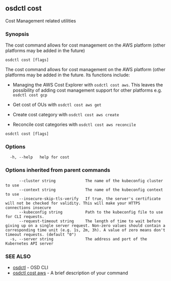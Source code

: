 ## osdctl cost

Cost Management related utilities

### Synopsis

The cost command allows for cost management on the AWS platform (other 
platforms may be added in the future)

```
osdctl cost [flags]
```
The cost command allows for cost management on the AWS platform (other
platforms may be added in the future. Its functions include:

- Managing the AWS Cost Explorer with `osdctl cost aws`. This leaves the possibility of adding cost 
management support for other platforms e.g. `osdctl cost gcp`

- Get cost of OUs with `osdctl cost aws get`

- Create cost category with `osdctl cost aws create`

- Reconcile cost categories with `osdctl cost aws reconcile`

```
osdctl cost [flags]
```

### Options

```
  -h, --help   help for cost
```

### Options inherited from parent commands

```
      --cluster string             The name of the kubeconfig cluster to use
      --context string             The name of the kubeconfig context to use
      --insecure-skip-tls-verify   If true, the server's certificate will not be checked for validity. This will make your HTTPS connections insecure
      --kubeconfig string          Path to the kubeconfig file to use for CLI requests.
      --request-timeout string     The length of time to wait before giving up on a single server request. Non-zero values should contain a corresponding time unit (e.g. 1s, 2m, 3h). A value of zero means don't timeout requests. (default "0")
  -s, --server string              The address and port of the Kubernetes API server
```

### SEE ALSO

* [osdctl](osdctl.md)	 - OSD CLI
* [osdctl cost aws](osdctl_cost_aws.md)	 - A brief description of your command
